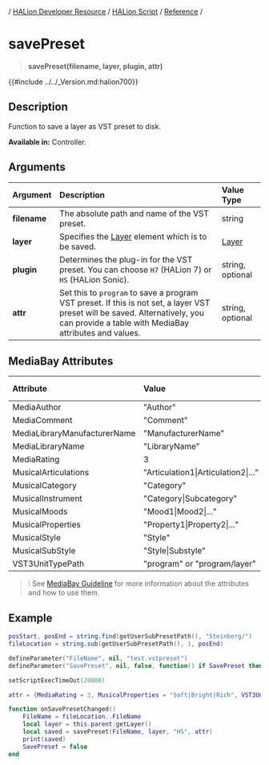 / [HALion Developer Resource](../../HALion-Developer-Resource.md) / [HALion Script](./HALion-Script.md) / [Reference](./Reference.md) /

# savePreset

>**savePreset(filename, layer, plugin, attr)**

{{#include ../../_Version.md:halion700}}

## Description

 Function to save a layer as VST preset to disk.

 **Available in:** Controller.

 ## Arguments

|Argument|Description|Value Type|
|:-|:-|:-|
|**filename**|The absolute path and name of the VST preset.|string|
|**layer**|Specifies the [Layer](./Layer.md) element which is to be saved.|[Layer](./Layer.md)|
|**plugin**|Determines the plug-in for the VST preset. You can choose ``H7`` (HALion 7) or ``HS`` (HALion Sonic). |string, optional|
|**attr**|Set this to ``program`` to save a program VST preset. If this is not set, a layer VST preset will be saved. Alternatively, you can provide a table with MediaBay attributes and values.|string, optional|

## MediaBay Attributes

|Attribute|Value|Value Type|
|:-|:-|:-|
|MediaAuthor|"Author"|string|
|MediaComment|"Comment"|string|
|MediaLibraryManufacturerName|"ManufacturerName"|string|
|MediaLibraryName|"LibraryName"|string|
|MediaRating|3|integer|
|MusicalArticulations|"Articulation1\|Articulation2\|..."|string|
|MusicalCategory|"Category"|string|
|MusicalInstrument|"Category\|Subcategory"|string|
|MusicalMoods|"Mood1\|Mood2\|..."|string|
|MusicalProperties|"Property1\|Property2\|..."|string|
|MusicalStyle|"Style"|string|
|MusicalSubStyle|"Style\|Substyle"|string|
|VST3UnitTypePath|"program" or "program/layer"|string|

>&#10069; See [MediaBay Guideline](../../HALion-Tutorials-Guidelines/pages/MediaBay-Guideline.md) for more information about the attributes and how to use them.

## Example

```lua
posStart, posEnd = string.find(getUserSubPresetPath(), "Steinberg/")
fileLocation = string.sub(getUserSubPresetPath(), 1, posEnd)

defineParameter("FileName", nil, "test.vstpreset")
defineParameter("SavePreset", nil, false, function() if SavePreset then onSavePresetChanged() end end)

setScriptExecTimeOut(20000)

attr = {MediaRating = 3, MusicalProperties = "Soft|Bright|Rich", VST3UnitTypePath = "program",}

function onSavePresetChanged()
	FileName = fileLocation..FileName
	local layer = this.parent:getLayer()
	local saved = savePreset(FileName, layer, "HS", attr)
	print(saved)
	SavePreset = false
end
```
